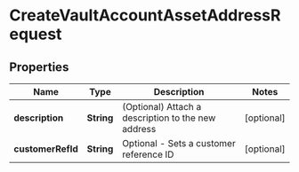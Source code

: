 

# CreateVaultAccountAssetAddressRequest


## Properties

| Name | Type | Description | Notes |
|------------ | ------------- | ------------- | -------------|
|**description** | **String** | (Optional) Attach a description to the new address |  [optional] |
|**customerRefId** | **String** | Optional - Sets a customer reference ID |  [optional] |



